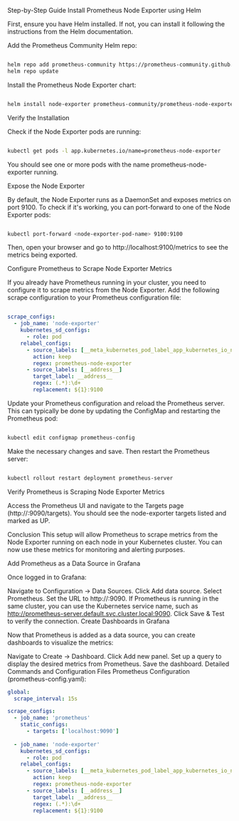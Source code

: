 Step-by-Step Guide
Install Prometheus Node Exporter using Helm

First, ensure you have Helm installed. If not, you can install it following the instructions from the Helm documentation.

Add the Prometheus Community Helm repo:

```bash

helm repo add prometheus-community https://prometheus-community.github.io/helm-charts
helm repo update
```
Install the Prometheus Node Exporter chart:

```bash

helm install node-exporter prometheus-community/prometheus-node-exporter
```
Verify the Installation

Check if the Node Exporter pods are running:

```bash

kubectl get pods -l app.kubernetes.io/name=prometheus-node-exporter
```
You should see one or more pods with the name prometheus-node-exporter running.

Expose the Node Exporter

By default, the Node Exporter runs as a DaemonSet and exposes metrics on port 9100. To check if it's working, you can port-forward to one of the Node Exporter pods:

```bash

kubectl port-forward <node-exporter-pod-name> 9100:9100
```
Then, open your browser and go to http://localhost:9100/metrics to see the metrics being exported.

Configure Prometheus to Scrape Node Exporter Metrics

If you already have Prometheus running in your cluster, you need to configure it to scrape metrics from the Node Exporter. Add the following scrape configuration to your Prometheus configuration file:

```yaml

scrape_configs:
  - job_name: 'node-exporter'
    kubernetes_sd_configs:
      - role: pod
    relabel_configs:
      - source_labels: [__meta_kubernetes_pod_label_app_kubernetes_io_name]
        action: keep
        regex: prometheus-node-exporter
      - source_labels: [__address__]
        target_label: __address__
        regex: (.*):\d+
        replacement: ${1}:9100
```
Update your Prometheus configuration and reload the Prometheus server. This can typically be done by updating the ConfigMap and restarting the Prometheus pod:

```bash

kubectl edit configmap prometheus-config
```
Make the necessary changes and save. Then restart the Prometheus server:

```bash

kubectl rollout restart deployment prometheus-server
```
Verify Prometheus is Scraping Node Exporter Metrics

Access the Prometheus UI and navigate to the Targets page (http://<prometheus-server>:9090/targets). You should see the node-exporter targets listed and marked as UP.

Conclusion
This setup will allow Prometheus to scrape metrics from the Node Exporter running on each node in your Kubernetes cluster. You can now use these metrics for monitoring and alerting purposes.

Add Prometheus as a Data Source in Grafana

Once logged in to Grafana:

Navigate to Configuration -> Data Sources.
Click Add data source.
Select Prometheus.
Set the URL to http://<prometheus-service>:9090. If Prometheus is running in the same cluster, you can use the Kubernetes service name, such as http://prometheus-server.default.svc.cluster.local:9090.
Click Save & Test to verify the connection.
Create Dashboards in Grafana

Now that Prometheus is added as a data source, you can create dashboards to visualize the metrics:

Navigate to Create -> Dashboard.
Click Add new panel.
Set up a query to display the desired metrics from Prometheus.
Save the dashboard.
Detailed Commands and Configuration Files
Prometheus Configuration (prometheus-config.yaml):

```yaml
global:
  scrape_interval: 15s

scrape_configs:
  - job_name: 'prometheus'
    static_configs:
      - targets: ['localhost:9090']
  
  - job_name: 'node-exporter'
    kubernetes_sd_configs:
      - role: pod
    relabel_configs:
      - source_labels: [__meta_kubernetes_pod_label_app_kubernetes_io_name]
        action: keep
        regex: prometheus-node-exporter
      - source_labels: [__address__]
        target_label: __address__
        regex: (.*):\d+
        replacement: ${1}:9100
```